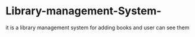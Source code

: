 # Library-management-System-
it is a library management system for adding books and user can see them 
